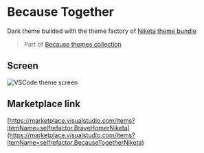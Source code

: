 # Because Together

Dark theme builded with the theme factory of [Niketa theme bundle](https://marketplace.visualstudio.com/items?itemName=selfrefactor.Niketa-theme)

> Part of [Because themes collection](https://marketplace.visualstudio.com/items?itemName=selfrefactor.Because)

## Screen

![VSCode theme screen](https://github.com/selfrefactor/niketa-themes/blob/master/packages/because_together/theme/because.together.png?raw=true)

## Marketplace link

[https://marketplace.visualstudio.com/items?itemName=selfrefactor.BraveHomerNiketa](https://marketplace.visualstudio.com/items?itemName=selfrefactor.BecauseTogetherNiketa)